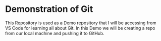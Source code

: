 # Demonstration of Git

This Repository is used as a Demo repository that I will be accessing from VS Code for learning all about Git. In this Demo we will be creating a repo from our local machine and pushing it to GitHub.

